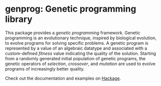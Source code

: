 genprog: Genetic programming library
====================================

This package provides a *genetic programming* framework. Genetic programming is
an evolutionary technique, inspired by biological evolution, to evolve programs
for solving specific problems. A genetic program is represented by a value of
an algebraic datatype and associated with a custom-defined *fitness* value
indicating the quality of the solution. Starting from a randomly generated
initial population of genetic programs, the genetic operators of *selection*,
*crossover*, and *mutation* are used to evolve programs of increasingly better
quality.

Check out the documentation and examples on [Hackage](http://hackage.haskell.org/packages/archive/genprog/0.1/doc/html/GenProg.html).

